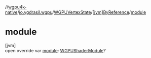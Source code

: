 //[wgpu4k-native](../../../../index.md)/[io.ygdrasil.wgpu](../../index.md)/[WGPUVertexState](../index.md)/[[jvm]ByReference](index.md)/[module](module.md)

# module

[jvm]\
open override var [module](module.md): [WGPUShaderModule](../../-w-g-p-u-shader-module/index.md)?